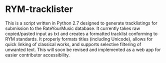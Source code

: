 # RYM-tracklister

This is a script written in Python 2.7 designed to generate tracklistings for submission to the RateYourMusic database. It currently takes raw copied/pasted input as txt and creates a formatted tracklist conforming to RYM standards. It properly formats titles (including Unicode), allows for quick linking of classical works, and supports selective filtering of unwanted text. This will soon be revised and implemented as a web app for easier contributor accessibility.

